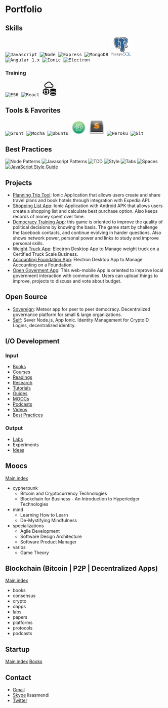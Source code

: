 # Portfolio

## Skills
<kbd>
<img src="http://i.stack.imgur.com/Mmww2.png" height="64" title="Javascript">
<img src="https://nodejs.org/static/images/logos/nodejs-new-pantone-black.png" height="64" title="Node">
<img src="https://i.cloudup.com/zfY6lL7eFa-3000x3000.png" width="128" title="Express">
<img src="https://webassets.mongodb.com/_com_assets/cms/mongodb-logo-rgb-j6w271g1xn.jpg" width="128" title="MongoDB">
<img src="https://raw.githubusercontent.com/docker-library/docs/master/postgres/logo.png" width="64" title="PostgreSQL">
<img src="https://angularjs.org/img/ng-logo.png" height="64" title="Angular 1.x">
<img src="http://ionicframework.com/img/ionic-logo-blog.png" height="64" title="Ionic">
<img src="https://comsysto.files.wordpress.com/2015/09/electorn-logo-2.png?w=300&h=300" width="64" title="Electron">
</kbd>

### Training
<kbd>
<img src="https://frontendmasters.com/assets/es6-logo.png" width="48" title="ES6">
<img src="https://cdn.worldvectorlogo.com/logos/react.svg" width="48" title="React">
<img src="/images/swicon.png" width="48" title="Progressive Web App">
</kbd>

## Tools & Favorites
<kbd>
<img src="http://gruntjs.com/img/grunt-logo.png" height="48" title="Grunt">
<img src="https://cldup.com/xFVFxOioAU.svg" width="48" title="Mocha">
<img src="https://lh5.googleusercontent.com/-2YS1ceHWyys/AAAAAAAAAAI/AAAAAAAAAAc/0LCb_tsTvmU/s46-c-k/photo.jpg" width="48" title="Ubuntu">
<img src="/images/atom_100.png" width="48" title="Atom">
<img src="/images/sublime.png" width="48" title="Sublime">
<img src="https://worldvectorlogo.com/logos/heroku.svg" height="48" title="Heroku">
<img src="https://git-scm.com/images/logos/downloads/Git-Icon-1788C.png" width="48" title="Git">
</kbd>

## Best Practices
![Node Patterns](https://img.shields.io/badge/node%20patterns-10%25-green.svg)
![Javascript Patterns](https://img.shields.io/badge/javascript%20patterns-10%25-green.svg)
![TDD](https://img.shields.io/badge/TDD-10%25-green.svg)
![Style](https://img.shields.io/badge/Style-30%25-green.svg)
![Tabs](https://img.shields.io/badge/Tabs-100%25-brightgreen.svg)
![Spaces](https://img.shields.io/badge/Spaces-10%25-green.svg)
[![JavaScript Style Guide](https://img.shields.io/badge/code%20style-standard-brightgreen.svg)](http://standardjs.com/)

## Projects
* [Planning Trip Tool](projects.md#planning-trip-tool): Ionic Application that allows users create and share travel plans and book hotels through integration with Expedia API.
* [Shopping List App](projects.md#shopping-list-app): Ionic Application with Android APK that allows users create a shopping list and calculate best purchase option. Also keeps records of money spent over time.
* [Democracy Training App](projects.md#democracy-training-app): this game is oriented to improve the quality of political decisions by knowing the basis. The game start by challenge the facebook contacts, and continue evolving in harder questions. Also shows network power, personal power and links to study and improve personal skills.
* [Weight Truck App](projects.md#weight-truck-app): Electron Desktop App to Manage weight truck on a Certified Truck Scale Business.
* [Accounting Foundation App](projects.md#accounting-foundation-app): Electron Desktop App to Manage Accounting on a Foundation.
* [Open Goverment App](projects.md#open-goverment-app): This web-mobile App is oriented to improve local government interaction with communities. Users can upload things to improve, projects to discuss and vote about budget.

## Open Source
* [Sovereign](https://github.com/DemocracyEarth/sovereign): Meteor app for peer to peer democracy. Decentralized governance platform for small & large organizations.  
* [Self](https://github.com/DemocracyEarth/self): Sever Node.js, App Ionic. Identity Management for CryptoID Logins, decentralized identity.

## I/O Development
### Input
* [Books](jsdev/books/readme.md)
* [Courses](jsdev/courses/readme.md)
* [Readings](jsdev/readings/readme.md)
* [Research](jsdev/research/readme.md)
* [Tutorials](jsdev/tutorials/readme.md)
* [Guides](jsdev/guides/readme.md)
* [MOOCs](jsdev/moocs.md)
* [Podcasts](podcasts.md)
* [Videos](jsdev/videos.md)
* [Best Practices](jsdev/best-practices/readme.md)

### Output
* [Labs](jsdev/labs.md)
* Experiments
* [Ideas](ideas.md)

## Moocs
[Main index](moocs/readme.md)
- cypherpunk
  - Bitcoin and Cryptocurrency Technologies
  - Blockchain for Business - An Introduction to Hyperledger Technologies
- mind
  - Learning How to Learn
  - De-Mystifying Mindfulness
- specializations
  - Agile Development
  - Software Design Architecture
  - Software Product Manager
- varios
  - Game Theory

## Blockchain (Bitcoin | P2P | Decentralized Apps)
[Main index](blockchain/readme.md)
- books
- consensus
- crypto
- dapps
- labs
- papers
- platforms
- protocols
- podcasts

## Startup
[Main index](startup/readme.md)
[Books](startup/books/readme.md)

## Contact
* [Gmail](mailto:lucas.isasmendi@gmail.com)
* [Skype](skype:<lisasmendi>?call) lisasmendi
* [Twitter](https://twitter.com/Lucas_Isasmendi)
